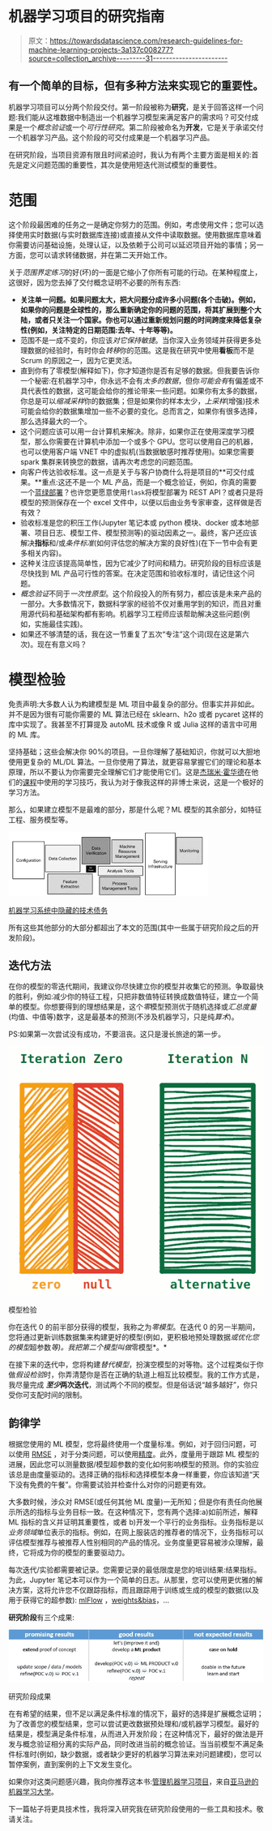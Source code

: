 # 机器学习项目的研究指南

> 原文：<https://towardsdatascience.com/research-guidelines-for-machine-learning-projects-3a137c008277?source=collection_archive---------31----------------------->

## 有一个简单的目标，但有多种方法来实现它的重要性。

机器学习项目可以分两个阶段交付。第一阶段被称为**研究**，是关于回答这样一个问题:我们能从这堆数据中制造出一个机器学习模型来满足客户的需求吗？可交付成果是一个*概念验证*或一个*可行性研究*。第二阶段被命名为**开发**，它是关于承诺交付一个机器学习产品。这个阶段的可交付成果是一个机器学习产品。

在研究阶段，当项目资源有限且时间紧迫时，我认为有两个主要方面是相关的:首先是定义问题范围的重要性，其次是使用短迭代测试模型的重要性。

# 范围

这个阶段最困难的任务之一是确定你努力的范围。例如，考虑使用文件；您可以选择使用实时数据(与实时数据库连接)或直接从文件中读取数据。使用数据库意味着你需要访问基础设施，处理认证，以及依赖于公司可以延迟项目开始的事情；另一方面，您可以请求转储数据，并在第二天开始工作。

关于*范围界定练习*的好(坏)的一面是它缩小了你所有可能的行动。在某种程度上，这很好，因为您去掉了交付概念证明不必要的所有东西:

*   **关注单一问题。如果问题太大，把大问题分成许多小问题(各个击破)。例如，如果你的问题是全球性的，那么重新确定你的问题的范围，将其扩展到整个大陆，或者只关注一个国家。你也可以通过重新规划问题的时间跨度来降低复杂性(例如，关注特定的日期范围:去年、十年等等)。**
*   范围不是一成不变的，你应该*对它保持敏捷*。当你深入业务领域并获得更多处理数据的经验时，有时你会*转移*你的范围。这是我在研究中使用**看板**而不是 Scrum 的原因之一，因为它更灵活。
*   直到你有了零模型(解释如下)，你才知道你是否有足够的数据。但我要告诉你一个秘密:在机器学习中，你永远不会有*太多的数据*，但你*可能会有*有偏差或不具代表性的数据，这可能会给你的推论带来一些问题。如果你有太多的数据，你总是可以*缩减采样*你的数据集；但是如果你的样本太少，*上采样*(增强)技术可能会给你的数据集增加一些不必要的变化。总而言之，如果你有很多选择，那么选择最大的一个。
*   这个问题应该可以用一台计算机来解决。除非，如果你正在使用深度学习模型，那么你需要在计算机中添加一个或多个 GPU。您可以使用自己的机器，也可以使用客户端 VNET 中的虚拟机(当数据敏感时推荐使用)。如果您需要 spark 集群来转换您的数据，请再次考虑您的问题范围。
*   向客户传达验收标准。这一点是关于与客户协商什么将是项目的**可交付成果。**重点:这还不是一个 ML 产品，而是一个概念验证，例如，你真的需要一个[蓝绿部署](https://martinfowler.com/articles/cd4ml.html)？也许您更愿意使用`flask`将模型部署为 REST API？或者只是将模型的预测保存在一个 excel 文件中，以便以后由业务专家审查，这样做是否有效？
*   验收标准是您的积压工作(Jupyter 笔记本或 python 模块、docker 或本地部署、项目日志、模型工件、模型预测等)的驱动因素之一。最终，客户还应该解决**指标**和/或*条件标准*(如何评估您的解决方案的良好性)(在下一节中会有更多相关内容)。
*   这种关注应该提高简单性，因为它减少了时间和精力。研究阶段的目标应该是尽快找到 ML 产品可行性的答案。在决定范围和验收标准时，请记住这个问题。
*   *概念验证*不同于*一次性原型*。这个阶段投入的所有努力，都应该是未来产品的一部分。大多数情况下，数据科学家的经验不仅对重用学到的知识，而且对重用源代码和基础架构都有影响。机器学习工程师应该帮助解决这些问题(例如，实施最佳实践)。
*   如果还不够清楚的话，我在这一节重复了五次“专注”这个词(现在这是第六次)。现在有意义吗？

# 模型检验

免责声明:大多数人认为构建模型是 ML 项目中最复杂的部分。但事实并非如此。并不是因为很有可能你需要的 ML 算法已经在 sklearn、h2o 或者 pycaret 这样的库中实现了。我甚至不打算提及 autoML 技术或像 R 或 Julia 这样的语言中可用的 ML 库。

坚持基础；这些会解决你 90%的项目。一旦你理解了基础知识，你就可以大胆地使用更复杂的 ML/DL 算法。一旦你使用了算法，就更容易掌握它们的理论和基本原理，所以不要认为你需要完全理解它们才能使用它们。这是[杰瑞米·霍华德](https://twitter.com/jeremyphoward)在他们的[课程](https://course.fast.ai/)中使用的学习技巧，我认为对于像我这样的非博士来说，这是一个极好的学习方法。

那么，如果建立模型不是最难的部分，那是什么呢？ML 模型的其余部分，如特征工程、服务模型等。

![](img/00055af8ab621571f6182da301b205a1.png)

[机器学习系统中隐藏的技术债务](https://papers.nips.cc/paper/5656-hidden-technical-debt-in-machine-learning-systems.pdf)

所有这些其他部分的大部分都超出了本文的范围(其中一些属于研究阶段之后的开发阶段)。

## 迭代方法

在你的模型的零迭代期间，我建议你尽快建立你的模型并收集它的预测。争取最快的胜利，例如:减少你的特征工程，只把非数值特征转换成数值特征，建立一个简单的模型。你想要得到的理想结果是，这个*零*模型预测优于随机选择或*汇总度量*(均值、中值等)数字，这是最基本的预测(不涉及机器学习，只是纯*算术*)。

PS:如果第一次尝试没有成功，不要沮丧。这只是漫长旅途的第一步。

![](img/99aa1617d79032f4b4f3bdfd6b20932b.png)

模型检验

你在迭代 0 的前半部分获得的模型，我称之为*零模型*。在迭代 0 的另一半期间，您将通过更新训练数据集来构建更好的模型(例如，更积极地预处理数据*或优化您的模型*超参数*等)。我把第二个模型叫做*零模型*。*

在接下来的迭代中，您将构建*替代模型*，扮演空模型的对等物。这个过程类似于你做*假设检验*时，你弄清楚你是否在正确的轨道上相互比较模型。我的工作方式是，我尽量完成 ***至少*两次迭代**，测试两个不同的模型。但是俗话说“越多越好”，你只受你可支配时间的限制。

## 韵律学

根据您使用的 ML 模型，您将最终使用一个度量标准。例如，对于回归问题，可以使用 [RMSE](https://medium.com/usf-msds/choosing-the-right-metric-for-machine-learning-models-part-1-a99d7d7414e4) ，对于分类问题，可以使用[精度](https://medium.com/usf-msds/choosing-the-right-metric-for-evaluating-machine-learning-models-part-2-86d5649a5428)。此外，度量用于跟踪 ML 模型的进展，因此您可以测量数据/模型超参数的变化如何影响模型的预测。你的实验应该总是由度量驱动的。选择正确的指标和选择模型本身一样重要，你应该知道“天下没有免费的午餐”。你需要试验并检查什么对你的问题更有效。

大多数时候，涉众对 RMSE(或任何其他 ML 度量)一无所知；但是你有责任向他展示所选的指标与业务目标一致。在这种情况下，您有两个选择:a)如前所述，解释 ML 指标的含义并证明其重要性，或者 b)开发一个平行的业务指标。业务指标是以*业务领域*单位表示的指标。例如，在网上服装店的推荐者的情况下，业务指标可以评估模型推荐与被推荐人性别相同的产品的情况。业务度量更容易被涉众理解，最终，它将成为你的模型的重要驱动力。

每次迭代/实验都需要被记录。您需要记录的最低限度是您的培训结果:结果指标。为此，Jupyter 笔记本可以作为一个简单的日志。从那里，您可以使用更优雅的解决方案，这将允许您不仅跟踪指标，而且跟踪用于训练或生成的模型的数据(以及用于获得它的超参数): [mlFlow](https://mlflow.org/) ，[weights&bias](https://www.wandb.com/)，…

**研究阶段**有三个成果:

![](img/986ab7a39b20b22540db26f19527ef4b.png)

研究阶段成果

在有希望的结果，但不足以满足条件标准的情况下，最好的选择是扩展概念证明；为了改善您的模型结果，您可以尝试更改数据预处理和/或机器学习模型。最好的结果是，模型满足条件标准，从而进入开发阶段；在这种情况下，最好的做法是开发与概念验证相分离的实际产品，同时改进当前的概念验证。当当前模型不满足条件标准时(例如，缺少数据，或者缺少更好的机器学习算法来对问题建模)，您可以暂停案例，直到案例的上下文发生变化。

如果你对这类问题感兴趣，我向你推荐这本书:[管理机器学习项目](https://d1.awsstatic.com/whitepapers/aws-managing-ml-projects.pdf)，来自[亚马逊的机器学习大学](https://www.amazon.science/latest-news/machine-learning-course-free-online-from-amazon-machine-learning-university?es_id=8aea00348c)。

下一篇帖子将更具技术性，我将深入研究我在研究阶段使用的一些工具和技术。敬请关注。